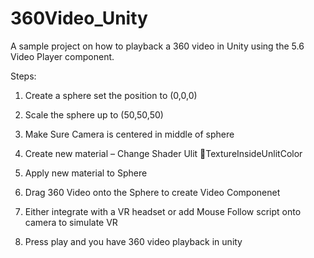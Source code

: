 # 360Video_Unity
A sample project on how to playback a 360 video in Unity using the 5.6 Video Player component. 

Steps:
1) Create a sphere set the position to (0,0,0)
2) Scale the sphere up to (50,50,50)
3) Make Sure Camera is centered in middle of sphere
4) Create new material – Change Shader Ulit TextureInsideUnlitColor
5) Apply new material to Sphere
6) Drag 360 Video onto the Sphere to create Video Componenet

7) Either integrate with a VR headset or add Mouse Follow script onto camera to simulate VR
8) Press play and you have 360 video playback in unity

